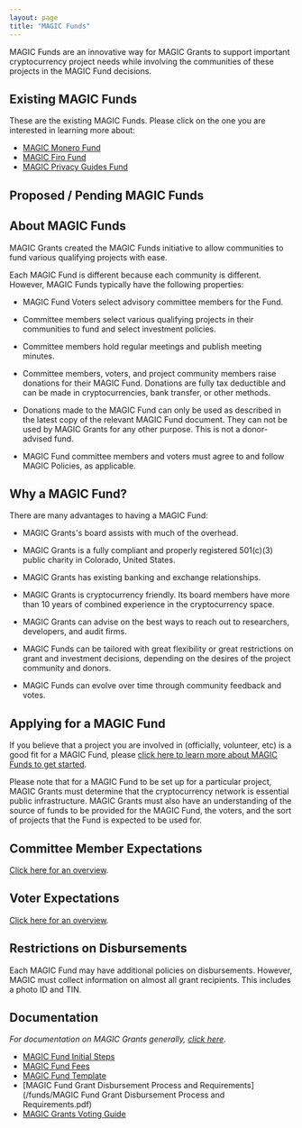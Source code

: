 ```yaml
---
layout: page
title: "MAGIC Funds"
---
```


MAGIC Funds are an innovative way for MAGIC Grants to support important cryptocurrency project needs while involving the communities of these projects in the MAGIC Fund decisions.

## Existing MAGIC Funds

These are the existing MAGIC Funds. Please click on the one you are interested in learning more about:

* [MAGIC Monero Fund](/funds/monero)
* [MAGIC Firo Fund](/funds/firo)
* [MAGIC Privacy Guides Fund](/funds/privacy_guides)

## Proposed / Pending MAGIC Funds

## About MAGIC Funds

MAGIC Grants created the MAGIC Funds initiative to allow communities to fund various qualifying projects with ease.

Each MAGIC Fund is different because each community is different. However,  MAGIC Funds typically have the following properties:

* MAGIC Fund Voters select advisory committee members for the Fund.

* Committee members select various qualifying projects in their communities to fund and select investment policies.

* Committee members hold regular meetings and publish meeting minutes.

* Committee members, voters, and project community members raise donations for their MAGIC Fund. Donations are fully tax deductible and can be made in cryptocurrencies, bank transfer, or other methods.

* Donations made to the MAGIC Fund can only be used as described in the latest copy of the relevant MAGIC Fund document. They can not be used by MAGIC Grants for any other purpose. This is not a donor-advised fund.

* MAGIC Fund committee members and voters must agree to and follow MAGIC Policies, as applicable.

## Why a MAGIC Fund?

There are many advantages to having a MAGIC Fund:

* MAGIC Grants's board assists with much of the overhead.

* MAGIC Grants is a fully compliant and properly registered 501(c)(3) public charity in Colorado, United States.

* MAGIC Grants has existing banking and exchange relationships.

* MAGIC Grants is cryptocurrency friendly. Its board members have more than 10 years of combined experience in the cryptocurrency space.

* MAGIC Grants can advise on the best ways to reach out to researchers, developers, and audit firms.

* MAGIC Funds can be tailored with great flexibility or great restrictions on grant and investment decisions, depending on the desires of the project community and donors.

* MAGIC Funds can evolve over time through community feedback and votes.

## Applying for a MAGIC Fund

If you believe that a project you are involved in (officially, volunteer, etc) is a good fit for a MAGIC Fund, please [click here to learn more about MAGIC Funds to get started](/funds/fund_initial_steps).

Please note that for a MAGIC Fund to be set up for a particular project, MAGIC Grants must determine that the cryptocurrency network is essential public infrastructure. MAGIC Grants must also have an understanding of the source of funds to be provided for the MAGIC Fund, the voters, and the sort of projects that the Fund is expected to be used for.

## Committee Member Expectations

[Click here for an overview](/funds/committee_expectations).

## Voter Expectations

[Click here for an overview](/funds/voter_expectations).

## Restrictions on Disbursements

Each MAGIC Fund may have additional policies on disbursements. However, MAGIC must collect information on almost all grant recipients. This includes a photo ID and TIN.

## Documentation

*For documentation on MAGIC Grants generally, [click here](/about/documentation).*

* [MAGIC Fund Initial Steps](/funds/fund_initial_steps)
* [MAGIC Fund Fees](/funds/fund_fees)
* [MAGIC Fund Template](/funds/fund_template)
* [MAGIC Fund Grant Disbursement Process and Requirements](/funds/MAGIC Fund Grant Disbursement Process and Requirements.pdf)
* [MAGIC Grants Voting Guide](/funds/voting)